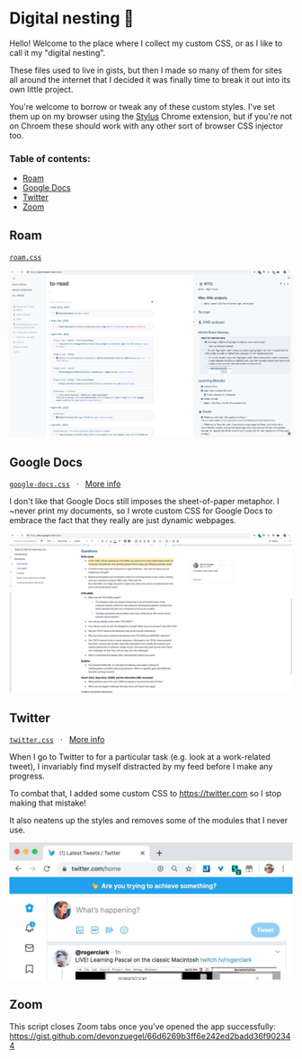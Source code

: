 # Digital nesting 🐣
Hello! Welcome to the place where I collect my custom CSS, or as I like to call it my "digital nesting".

These files used to live in gists, but then I made so many of them for sites all around the internet that I decided it was finally time to break it out into its own little project.

You're welcome to borrow or tweak any of these custom styles. I've set them up on my browser using the [Stylus](https://chrome.google.com/webstore/detail/stylus/clngdbkpkpeebahjckkjfobafhncgmne) Chrome extension, but if you're not on Chroem these should work with any other sort of browser CSS injector too.

### Table of contents:

- [Roam](#roam)
- [Google Docs](#google-docs)
- [Twitter](#twitter)
- [Zoom](#zoom)

## Roam

[`roam.css`](roam.css)

![](roam.png)

## Google Docs

[`google-docs.css`](google-docs.css) &nbsp;&nbsp;·&nbsp;&nbsp; [More info](https://twitter.com/devonzuegel/status/1127421463647023104)

I don't like that Google Docs still imposes the sheet-of-paper metaphor. I ~never print my documents, so I wrote custom CSS for Google Docs to embrace the fact that they really are just dynamic webpages.

![](google-docs.png)

## Twitter

[`twitter.css`](twitter.css)  &nbsp;&nbsp;·&nbsp;&nbsp; [More info](https://twitter.com/devonzuegel/status/1254262711979929600)

When I go to Twitter to for a particular task (e.g. look at a work-related tweet), I invariably find myself distracted by my feed before I make any progress.

To combat that, I added some custom CSS to https://twitter.com so I stop making that mistake!

It also neatens up the styles and removes some of the modules that I never use.

![](twitter.jpg)

## Zoom

This script closes Zoom tabs once you've opened the app successfully:
https://gist.github.com/devonzuegel/66d6269b3ff6e242ed2badd36f902344